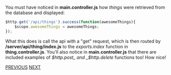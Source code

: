 You must have noticed in **main.controller.js** how _things_ were retrieved from the database and displayed:

```javascript
$http.get('/api/things').success(function(awesomeThings){  
    $scope.awesomeThings = awesomeThings;  
});
```

What this does is call the api with a "get" request, which is then routed by **/server/api/thing/index.js** to the _exports.index_ function in **thing.controller.js**. You'll also notice in **main.controller.js** that there are included examples of _$http.post_ and _$http.delete_ functions too! How nice!

[PREVIOUS](Fixing-Exports-Update) [NEXT](Angular-Seed-Data)
